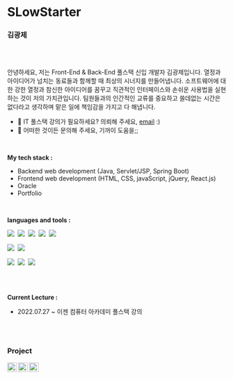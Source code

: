<h1>SLowStarter</h1>
<h3>
  김광제
</h3>
<br /><br />
<p>
안녕하세요, 저는 Front-End & Back-End 풀스택 신입 개발자 김광제입니다. 열정과 아이디어가 넘치는 동료들과 함께할 때 최상의 시너지를 만들어냅니다.
소프트웨어에 대한 강한 열정과 참신한 아이디어를 꿈꾸고 직관적인 인터페이스와 손쉬운 사용법을 실현하는 것이 저의 가치관입니다.
팀원들과의 인간적인 교류를 중요하고 쓸데없는 시간은 없다라고 생각하며 맡은 일에 책임감을 가지고 다 해냅니다.
</p>
  
- 💼 IT 풀스택 강의가 필요하세요? 의뢰해 주세요, [email](mailto:tymss@naver.com) :)
- 💬 어떠한 것이든 문의해 주세요, 기꺼이 도움을;;
<br>

**My tech stack :**  
- Backend web development (Java, Servlet/JSP, Spring Boot)
- Frontend web development (HTML, CSS, javaScript, jQuery, React.js)
- Oracle
- Portfolio
<br>


**languages and tools :**
<!-- 뱃지 사용방법 -->
  <!-- 뱃지 아이콘 사이트 -->
  <!--   <img src="https://img.shields.io/badge/{내용}-{배경 색깔}?style={스타일}&logo={로고이름}&logoColor={로고 색깔}"/> -->
  
<p><img src="https://img.shields.io/badge/HTML5-E34F26?style=flat&logo=html5&logoColor=white"/>&nbsp;&nbsp;<img src="https://img.shields.io/badge/CSS3-1572B6?style=flat&logo=css3&logoColor=white"/>&nbsp;&nbsp;<img src="https://img.shields.io/badge/JavaScript-gray?style=flat&logo=JavaScript&logoColor=F7DF1E"/>&nbsp;&nbsp;<img src="https://img.shields.io/badge/jQuery-0769AD?style=flat&logo=jQuery&logoColor=339933"/>&nbsp;&nbsp;<img src="https://img.shields.io/badge/React-white?style=flat&logo=React&logoColor=61DAFB"/></p>

<p><img src="https://img.shields.io/badge/Oracle-F80000?style=flat&logo=Oracle&logoColor=4479A1"/>&nbsp;&nbsp;<img src="https://img.shields.io/badge/JAVA-8F0000?style=flat&logo&logoColor=4479A1"/></p>

<p><img src="https://img.shields.io/badge/Notion-ffffff?style=flat&logo=Notion&logoColor=black"/>&nbsp;&nbsp;<img src="https://img.shields.io/badge/GitHub-gray?style=flat&logo=GitHub&logoColor=black"/>&nbsp;&nbsp;<img src="https://img.shields.io/badge/Git-blue?style=flat&logo=Git&logoColor=F05032"/>&nbsp;&nbsp;</p>
<br>
<br>

**Current Lecture :** 

- 2022.07.27 ~ 이젠 컴퓨터 아카데미 풀스택 강의
<br /><br />


<br />

### Project
<a href="https://www.instagram.com/abhisheknaiidu/">
  <img align="left" alt="Abhishek's Instagram" width="22px" src="https://raw.githubusercontent.com/hussainweb/hussainweb/main/icons/instagram.png" />
</a>
<a href="https://discord.gg/XTW52Kt">
  <img align="left" alt="Abhishek's Discord" width="22px" src="https://raw.githubusercontent.com/peterthehan/peterthehan/master/assets/discord.svg" />
</a>
<a href="https://twitter.com/abhisheknaiidu">
  <img align="left" alt="Abhishek Naidu | Twitter" width="22px" src="https://raw.githubusercontent.com/peterthehan/peterthehan/master/assets/twitter.svg" />
</a>
